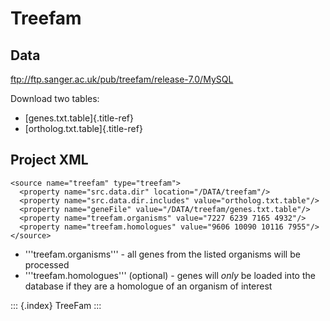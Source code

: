Treefam
=======

Data
----

<ftp://ftp.sanger.ac.uk/pub/treefam/release-7.0/MySQL>

Download two tables:

-   [genes.txt.table]{.title-ref}
-   [ortholog.txt.table]{.title-ref}

Project XML
-----------

``` {.xml}
<source name="treefam" type="treefam">
  <property name="src.data.dir" location="/DATA/treefam"/>
  <property name="src.data.dir.includes" value="ortholog.txt.table"/>
  <property name="geneFile" value="/DATA/treefam/genes.txt.table"/>
  <property name="treefam.organisms" value="7227 6239 7165 4932"/> 
  <property name="treefam.homologues" value="9606 10090 10116 7955"/> 
</source>
```

-   \'\'\'treefam.organisms\'\'\' - all genes from the listed organisms
    will be processed
-   \'\'\'treefam.homologues\'\'\' (optional) - genes will *only* be
    loaded into the database if they are a homologue of an organism of
    interest

::: {.index}
TreeFam
:::
